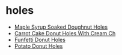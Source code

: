 # holes

 * [Maple Syrup Soaked Doughnut Holes](../../index/m/maple-syrup-soaked-doughnut-holes-380633.json)
 * [Carrot Cake Donut Holes With Cream Ch](../../index/c/carrot-cake-donut-holes-with-cream-ch.json)
 * [Funfetti Donut Holes](../../index/f/funfetti-donut-holes.json)
 * [Potato Donut Holes](../../index/p/potato-donut-holes.json)
